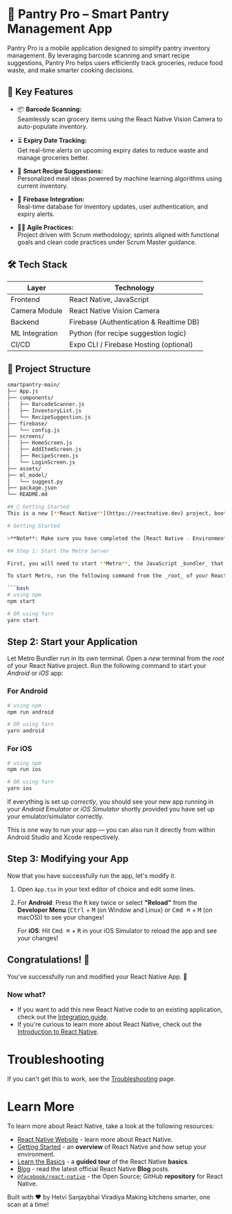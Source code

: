 # 🧠 Pantry Pro – Smart Pantry Management App

Pantry Pro is a mobile application designed to simplify pantry inventory management. By leveraging barcode scanning and smart recipe suggestions, Pantry Pro helps users efficiently track groceries, reduce food waste, and make smarter cooking decisions.

## 📱 Key Features

- 📦 **Barcode Scanning:**  
  Seamlessly scan grocery items using the React Native Vision Camera to auto-populate inventory.

- ⏳ **Expiry Date Tracking:**  
  Get real-time alerts on upcoming expiry dates to reduce waste and manage groceries better.

- 🍲 **Smart Recipe Suggestions:**  
  Personalized meal ideas powered by machine learning algorithms using current inventory.

- 🔄 **Firebase Integration:**  
  Real-time database for inventory updates, user authentication, and expiry alerts.

- 🧑‍💼 **Agile Practices:**  
  Project driven with Scrum methodology; sprints aligned with functional goals and clean code practices under Scrum Master guidance.

## 🛠️ Tech Stack

| Layer          | Technology                         |
|----------------|-------------------------------------|
| Frontend       | React Native, JavaScript           |
| Camera Module  | React Native Vision Camera         |
| Backend        | Firebase (Authentication & Realtime DB) |
| ML Integration | Python (for recipe suggestion logic) |
| CI/CD          | Expo CLI / Firebase Hosting (optional) |

## 📁 Project Structure

```bash
smartpantry-main/
├── App.js
├── components/
│   ├── BarcodeScanner.js
│   ├── InventoryList.js
│   └── RecipeSuggestion.js
├── firebase/
│   └── config.js
├── screens/
│   ├── HomeScreen.js
│   ├── AddItemScreen.js
│   ├── RecipeScreen.js
│   └── LoginScreen.js
├── assets/
├── ml_model/
│   └── suggest.py
├── package.json
└── README.md

## 🚀 Getting Started
This is a new [**React Native**](https://reactnative.dev) project, bootstrapped using [`@react-native-community/cli`](https://github.com/react-native-community/cli).

# Getting Started

>**Note**: Make sure you have completed the [React Native - Environment Setup](https://reactnative.dev/docs/environment-setup) instructions till "Creating a new application" step, before proceeding.

## Step 1: Start the Metro Server

First, you will need to start **Metro**, the JavaScript _bundler_ that ships _with_ React Native.

To start Metro, run the following command from the _root_ of your React Native project:

```bash
# using npm
npm start

# OR using Yarn
yarn start
```

## Step 2: Start your Application

Let Metro Bundler run in its _own_ terminal. Open a _new_ terminal from the _root_ of your React Native project. Run the following command to start your _Android_ or _iOS_ app:

### For Android

```bash
# using npm
npm run android

# OR using Yarn
yarn android
```

### For iOS

```bash
# using npm
npm run ios

# OR using Yarn
yarn ios
```

If everything is set up _correctly_, you should see your new app running in your _Android Emulator_ or _iOS Simulator_ shortly provided you have set up your emulator/simulator correctly.

This is one way to run your app — you can also run it directly from within Android Studio and Xcode respectively.

## Step 3: Modifying your App

Now that you have successfully run the app, let's modify it.

1. Open `App.tsx` in your text editor of choice and edit some lines.
2. For **Android**: Press the <kbd>R</kbd> key twice or select **"Reload"** from the **Developer Menu** (<kbd>Ctrl</kbd> + <kbd>M</kbd> (on Window and Linux) or <kbd>Cmd ⌘</kbd> + <kbd>M</kbd> (on macOS)) to see your changes!

   For **iOS**: Hit <kbd>Cmd ⌘</kbd> + <kbd>R</kbd> in your iOS Simulator to reload the app and see your changes!

## Congratulations! :tada:

You've successfully run and modified your React Native App. :partying_face:

### Now what?

- If you want to add this new React Native code to an existing application, check out the [Integration guide](https://reactnative.dev/docs/integration-with-existing-apps).
- If you're curious to learn more about React Native, check out the [Introduction to React Native](https://reactnative.dev/docs/getting-started).

# Troubleshooting

If you can't get this to work, see the [Troubleshooting](https://reactnative.dev/docs/troubleshooting) page.

# Learn More

To learn more about React Native, take a look at the following resources:

- [React Native Website](https://reactnative.dev) - learn more about React Native.
- [Getting Started](https://reactnative.dev/docs/environment-setup) - an **overview** of React Native and how setup your environment.
- [Learn the Basics](https://reactnative.dev/docs/getting-started) - a **guided tour** of the React Native **basics**.
- [Blog](https://reactnative.dev/blog) - read the latest official React Native **Blog** posts.
- [`@facebook/react-native`](https://github.com/facebook/react-native) - the Open Source; GitHub **repository** for React Native.


Built with ❤️ by Hetvi Sanjaybhai Viradiya
Making kitchens smarter, one scan at a time!
